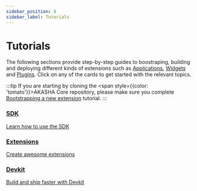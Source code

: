 ```yaml
---
sidebar_position: 8
sidebar_label: Tutorials
---
```


# Tutorials

The following sections provide step-by-step guides to boostraping, building and deploying different kinds of extensions such as [Applications](/extensions/applications), [Widgets](/extensions/widgets) and [Plugins](/extensions/plugins). Click on any of the cards to get started with the relevant topics.

:::tip
If you are starting by cloning the <span style={{color: 'tomato'}}>AKASHA Core</span> repository, please make sure you complete [Bootstrapping a new extension](./extensions/extension-tutorials/index.md#bootstrapping-a-new-extension) tutorial.
:::

<div className="card-container">
  <a className="card clickable-card" href="/data-fetching-and-mutations/sdk-tutorials">
    <h3>SDK</h3>
    <span>
      Learn how to use the SDK
    </span>
  </a>
  <a className="card clickable-card" href="/extensions/extension-tutorials">
    <h3>Extensions</h3>
    <span>
      Create awesome extensions
    </span>
  </a>
  <a className="card clickable-card" href="/devkit/devkit-tutorials">
    <h3>Devkit</h3>
    <span>
      Build and ship faster with Devkit
    </span>
  </a>
</div>

